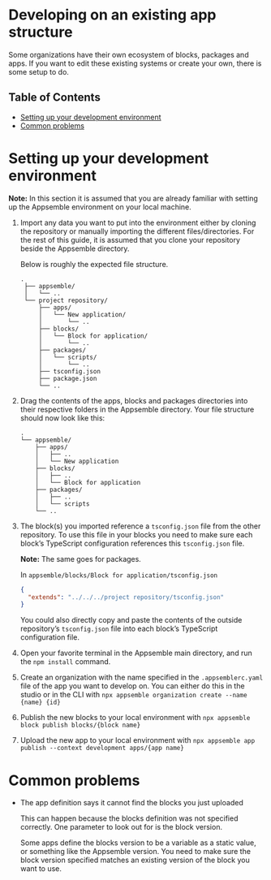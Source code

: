 # Developing on an existing app structure

Some organizations have their own ecosystem of blocks, packages and apps. If you want to edit these
existing systems or create your own, there is some setup to do.

## Table of Contents

- [Setting up your development environment](#setting-up-your-development-environment)
- [Common problems](#common-problems)

# Setting up your development environment

**Note:** In this section it is assumed that you are already familiar with setting up the Appsemble
environment on your local machine.

1. Import any data you want to put into the environment either by cloning the repository or manually
   importing the different files/directories. For the rest of this guide, it is assumed that you
   clone your repository beside the Appsemble directory.

   Below is roughly the expected file structure.

   ```
   .
    ├── appsemble/
    │   └── ..
    └── project repository/
        ├── apps/
        │   └── New application/
        │       └── ..
        ├── blocks/
        │   └── Block for application/
        │       └── ..
        ├── packages/
        │   └── scripts/
        │       └── ..
        ├── tsconfig.json
        ├── package.json
        └── ..

   ```

2. Drag the contents of the apps, blocks and packages directories into their respective folders in
   the Appsemble directory. Your file structure should now look like this:

   ```
   .
   └── appsemble/
       ├── apps/
       │   ├── ..
       │   └── New application
       ├── blocks/
       │   ├── ..
       │   └── Block for application
       ├── packages/
       │   ├── ..
       │   └── scripts
       └── ..
   ```

3. The block(s) you imported reference a `tsconfig.json` file from the other repository. To use this
   file in your blocks you need to make sure each block’s TypeScript configuration references this
   `tsconfig.json` file.

   **Note:** The same goes for packages.

   In `appsemble/blocks/Block for application/tsconfig.json`

   ```json
   {
     "extends": "../../../project repository/tsconfig.json"
   }
   ```

   You could also directly copy and paste the contents of the outside repository’s `tsconfig.json`
   file into each block’s TypeScript configuration file.

4. Open your favorite terminal in the Appsemble main directory, and run the `npm install` command.

5. Create an organization with the name specified in the `.appsemblerc.yaml` file of the app you
   want to develop on. You can either do this in the studio or in the CLI with
   `npx appsemble organization create --name {name} {id}`

6. Publish the new blocks to your local environment with
   `npx appsemble block publish blocks/{block name}`

7. Upload the new app to your local environment with
   `npx appsemble app publish --context development apps/{app name}`

# Common problems

- The app definition says it cannot find the blocks you just uploaded

  This can happen because the blocks definition was not specified correctly. One parameter to look
  out for is the block version.

  Some apps define the blocks version to be a variable as a static value, or something like the
  Appsemble version. You need to make sure the block version specified matches an existing version
  of the block you want to use.
